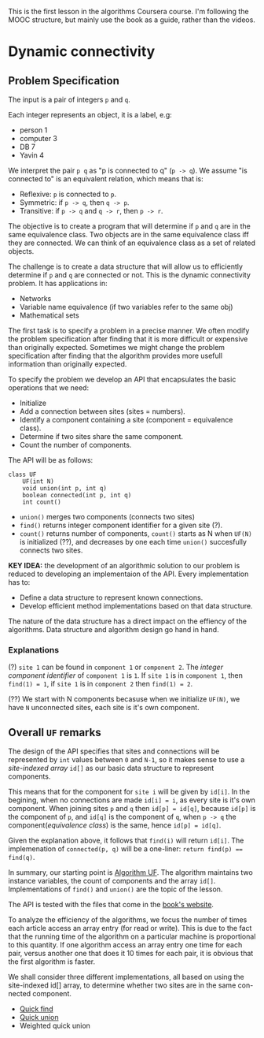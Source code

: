 This is the first lesson in the algorithms Coursera course.
I'm following the MOOC structure, but mainly use the book as a guide, rather than the videos.

# Dynamic connectivity

## Problem Specification

The input is a pair of integers `p` and `q`.

Each integer represents an object, it is a label, e.g:
* person 1
* computer 3
* DB 7
* Yavin 4

We interpret the pair `p q` as "p is connected to q" (`p -> q`). We assume "is connected to" is an equivalent relation, which means that is:
* Reflexive: `p` is connected to `p`.
* Symmetric: if `p -> q`, then `q -> p`.
* Transitive: if `p -> q` and `q -> r`, then `p -> r`. 

The objective is to create a program that will determine if `p` and `q` are in the same  equivalence class. Two objects are in the same equivalence class iff they are connected. We can think of an equivalence class as a set of related objects.

The challenge is to create a data structure that will allow us to efficiently determine if `p` and `q` are connected or not. This is the dynamic connectivity problem. It has applications in:
* Networks
* Variable name equivalence (if two variables refer to the same obj)
* Mathematical sets

The first task is to specify a problem in a precise manner. We often modify the problem specification after finding that it is more difficult or expensive than originally expected. Sometimes we might change the problem specification after finding that the algorithm provides more usefull information than originally expected.

To specify the problem we develop an API that encapsulates the basic operations that we need:
* Initialize
* Add a connection between sites (sites = numbers).
* Identify a component containing a site (component = equivalence class).
* Determine if two sites share the same component.
* Count the number of components.

The API will be as follows:
```
class UF
    UF(int N)
    void union(int p, int q)
    boolean connected(int p, int q)
    int count()
```

* `union()` merges two components (connects two sites)
* `find()` returns integer component identifier for a given site (?).
* `count()` returns number of components, `count()` starts as N when `UF(N)` is initialized (??), and decreases by one each time `union()` succesfully connects two sites.

**KEY IDEA:** the development of an algorithmic solution to our problem is reduced to developing an implementaion of the API. Every implementation has to:
* Define a data structure to represent known connections.
* Develop efficient method implementations based on that data structure.

The nature of the data structure has a direct impact on the effiency of the algorithms. Data structure and algorithm design go hand in hand.   

### Explanations
(?) `site 1` can be found in `component 1` or `component 2`. The *integer component identifier* of `component 1` is `1`. If `site 1` is in `component 1`, then `find(1) = 1`, if `site 1` is in `component 2` then `find(1) = 2`.

(??) We start with N components becasuse when we initialize `UF(N)`, we have `N` unconnected sites, each site is it's own component.

## Overall `UF` remarks

The design of the API specifies that sites and connections will be represented by `int` values between `0` and `N-1`, so it makes sense to use a *site-indexed array* `id[]` as our basic data structure to represent components. 

This means that for the component for `site i` will be given by `id[i]`. In the begining, when no connections are made `id[i] = i`, as every site is it's own component. When joining sites `p` and `q` then `id[p] = id[q]`, because `id[p]` is the component of `p`, and `id[q]` is the component of `q`, when `p -> q` the component(*equivalence class*) is the same, hence `id[p] = id[q]`.

Given the explanation above, it follows that `find(i)` will return `id[i]`. The implemenation of `connected(p, q)` will be a one-liner: `return find(p) == find(q)`.

In summary, our starting point is [Algorithm UF](https://github.com/Nerdrigo/algorithms/blob/master/1_dynamic_connectivity/basic_UF.py). The algorithm maintains two instance variables, the count of components and the array `id[]`. Implementations of `find()` and `union()` are the topic of the lesson.

The API is tested with the files that come in the [book's website](https://algs4.cs.princeton.edu/15uf/).

To analyze the efficiency of the algorithms, we focus the number of times each article access an array entry (for read or write). This is due to the fact that the running time of the algorithm on a particular machine is proportional to this quantity. If one algorithm access an array entry one time for each pair, versus another one that does it 10 times for each pair, it is obvious that the first algorithm is faster.

We shall consider three different implementations, all based on using the site-indexed id[] array, to determine whether two sites are in the same con- nected component.
* [Quick find](https://github.com/Nerdrigo/algorithms/blob/master/1_dynamic_connectivity/quick_find.md)
* [Quick union](https://github.com/Nerdrigo/algorithms/blob/master/1_dynamic_connectivity/2_quick_union.md)
* Weighted quick union